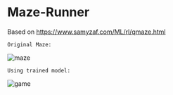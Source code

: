 # Maze-Runner
Based on https://www.samyzaf.com/ML/rl/qmaze.html
```
Original Maze:
```
![maze](https://user-images.githubusercontent.com/45141899/120444850-3a060480-c3b2-11eb-8eb0-7a64275ac825.png)
```
Using trained model:
```
![game](https://user-images.githubusercontent.com/45141899/120444910-4b4f1100-c3b2-11eb-9e04-0cd4b698c204.gif)
